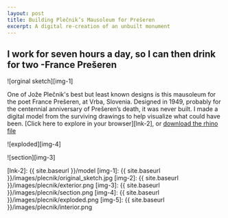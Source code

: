 ```yaml
---
layout: post
title: Building Plečnik’s Mausoleum for Prešeren
excerpt: A digital re-creation of an unbuilt monument
---
```


## I work for seven hours a day, so I can then drink for two -France Prešeren

![orginal sketch][img-1]

One of Jože Plečnik's best but least known designs is this mausoleum for the poet France Prešeren, at Vrba, Slovenia. Designed in 1949, probably for the centennial anniversary of Prešeren’s death, it was never built. I made a digital model from the surviving drawings to help visualize what could have been. [Click here to explore in your browser][lnk-2], or [download the rhino file][lnk-1]

![exploded][img-4]

![section][img-3]

[lnk-1]: https://drive.google.com/folderview?id=0B3fdHD1DBpRNUkNuV09teUdjZHc&usp=sharing
[lnk-2]: {{ site.baseurl }}/model
[img-1]: {{ site.baseurl }}/images/plecnik/original_sketch.jpg
[img-2]: {{ site.baseurl }}/images/plecnik/exterior.png
[img-3]: {{ site.baseurl }}/images/plecnik/section.png
[img-4]: {{ site.baseurl }}/images/plecnik/exploded.png
[img-5]: {{ site.baseurl }}/images/plecnik/interior.png
